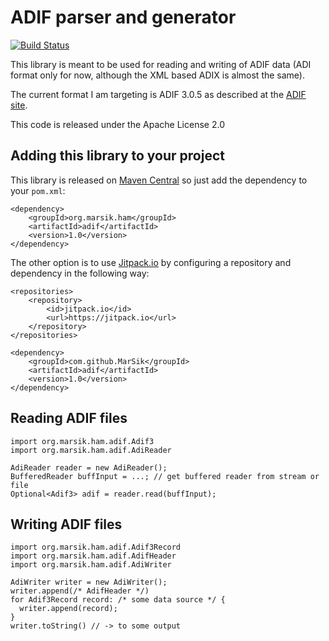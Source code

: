# ADIF parser and generator

[![Build Status](https://travis-ci.org/MarSik/adif.svg?branch=master)](https://travis-ci.org/MarSik/adif)

This library is meant to be used for reading and writing of ADIF data (ADI format only for now, although the XML based ADIX is almost the same).

The current format I am targeting is ADIF 3.0.5 as described at the [ADIF site](http://www.adif.org/).

This code is released under the Apache License 2.0

## Adding this library to your project

This library is released on [Maven Central](http://search.maven.org/#search%7Cga%7C1%7Ca%3A%22adif%22%20g%3A%22org.marsik.ham%22) so just add the dependency to your `pom.xml`:

```
<dependency>
    <groupId>org.marsik.ham</groupId>
    <artifactId>adif</artifactId>
    <version>1.0</version>
</dependency>
```

The other option is to use [Jitpack.io](https://jitpack.io/) by configuring a repository and dependency in the following way:

```
<repositories>
    <repository>
        <id>jitpack.io</id>
        <url>https://jitpack.io</url>
    </repository>
</repositories>
```

```
<dependency>
    <groupId>com.github.MarSik</groupId>
    <artifactId>adif</artifactId>
    <version>1.0</version>
</dependency>
```

## Reading ADIF files

```
import org.marsik.ham.adif.Adif3
import org.marsik.ham.adif.AdiReader

AdiReader reader = new AdiReader();
BufferedReader buffInput = ...; // get buffered reader from stream or file
Optional<Adif3> adif = reader.read(buffInput);
```

## Writing ADIF files

```
import org.marsik.ham.adif.Adif3Record
import org.marsik.ham.adif.AdifHeader
import org.marsik.ham.adif.AdiWriter

AdiWriter writer = new AdiWriter();
writer.append(/* AdifHeader */)
for Adif3Record record: /* some data source */ {
  writer.append(record);
}
writer.toString() // -> to some output
```
